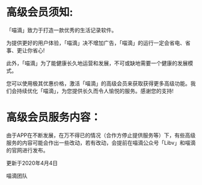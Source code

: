 # 高级会员须知:

「喵滴」致力于打造一款优秀的生活记录软件。

为提供更好的用户体验，「喵滴」决不增加广告，「喵滴」的运行一定会省电、省事、更让你省心!

此外，「喵滴」为了能健康长久地运营和发展，不可或缺地需要一个健康的发展模式。

您可以使用极其优惠价格，激活「喵滴」的高级会员来获取获得更多高级功能。我们会持续优化「喵滴」，为您提供长久而令人愉悦的服务。感谢您的支持!

# 高级会员服务内容：
由于APP在不断发展，在万不得已的情况（合作方停止提供服务等）下，有些高级服务的内容可能会作出一些改动，若有改动，会提前在喵滴公众号「Libv」和喵滴的官网进行发布。

更新于2020年4月4日

喵滴团队
